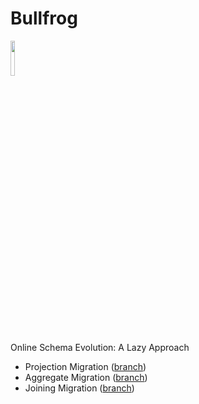 # Bullfrog

<img src="https://i.postimg.cc/SRP8NbN3/Wechat-IMG647.png" width="12%" height="12%">

Online Schema Evolution: A Lazy Approach

- Projection Migration ([branch](https://github.com/DSLAM-UMD/Darwin))
- Aggregate Migration ([branch](https://github.com/DSLAM-UMD/Darwin/tree/migrate-aggregation-on-hashtable))
- Joining Migration ([branch](https://github.com/DSLAM-UMD/Darwin/tree/migrate-join-on-hashtable))
